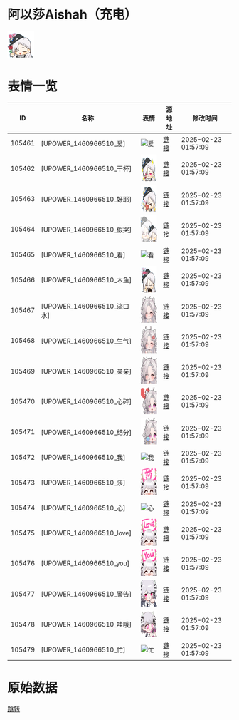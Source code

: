 # 阿以莎Aishah（充电）

<img src="./cover.png" height="60" alt="cover" />

# 表情一览

|ID|名称|表情|源地址|修改时间|
|----|----|----|----|----|
|105461|[UPOWER_1460966510_爱]|<img src="./pic/105461_%5BUPOWER_1460966510_爱%5D.png" height="60" alt="爱"/>|[链接](https://i0.hdslb.com/bfs/garb/0d91144bd468a64d80a88f2fc5304bc9f1cd44bd.png)|2025-02-23 01:57:09|
|105462|[UPOWER_1460966510_干杯]|<img src="./pic/105462_%5BUPOWER_1460966510_干杯%5D.png" height="60" alt="干杯"/>|[链接](https://i0.hdslb.com/bfs/garb/6c2bfc7d85f3a22a0b3aba4dc349cff4d419ad53.png)|2025-02-23 01:57:09|
|105463|[UPOWER_1460966510_好耶]|<img src="./pic/105463_%5BUPOWER_1460966510_好耶%5D.png" height="60" alt="好耶"/>|[链接](https://i0.hdslb.com/bfs/garb/f496e8c741663b6f0f1446a9ae1205dd322673c6.png)|2025-02-23 01:57:09|
|105464|[UPOWER_1460966510_假哭]|<img src="./pic/105464_%5BUPOWER_1460966510_假哭%5D.png" height="60" alt="假哭"/>|[链接](https://i0.hdslb.com/bfs/garb/9180521196badcf09fc25fff3bd468c27184288e.png)|2025-02-23 01:57:09|
|105465|[UPOWER_1460966510_看]|<img src="./pic/105465_%5BUPOWER_1460966510_看%5D.png" height="60" alt="看"/>|[链接](https://i0.hdslb.com/bfs/garb/26a1af93209b377063aff13e461594595bd43350.png)|2025-02-23 01:57:09|
|105466|[UPOWER_1460966510_木鱼]|<img src="./pic/105466_%5BUPOWER_1460966510_木鱼%5D.png" height="60" alt="木鱼"/>|[链接](https://i0.hdslb.com/bfs/garb/d2f4eee462fd30c0624cca7a9ef8c87aa825ef20.png)|2025-02-23 01:57:09|
|105467|[UPOWER_1460966510_流口水]|<img src="./pic/105467_%5BUPOWER_1460966510_流口水%5D.png" height="60" alt="流口水"/>|[链接](https://i0.hdslb.com/bfs/garb/7aaa0431bc7a61cc51350bb29eedf3818fd4ce8d.png)|2025-02-23 01:57:09|
|105468|[UPOWER_1460966510_生气]|<img src="./pic/105468_%5BUPOWER_1460966510_生气%5D.png" height="60" alt="生气"/>|[链接](https://i0.hdslb.com/bfs/garb/35f637852bd7bb69934b5da5b6b692423cbb9a0b.png)|2025-02-23 01:57:09|
|105469|[UPOWER_1460966510_亲亲]|<img src="./pic/105469_%5BUPOWER_1460966510_亲亲%5D.png" height="60" alt="亲亲"/>|[链接](https://i0.hdslb.com/bfs/garb/da5fdaaa7a27b336ad1961e92e9a819e2828fac4.png)|2025-02-23 01:57:09|
|105470|[UPOWER_1460966510_心碎]|<img src="./pic/105470_%5BUPOWER_1460966510_心碎%5D.png" height="60" alt="心碎"/>|[链接](https://i0.hdslb.com/bfs/garb/e461dde8840cf783067039591931190caf3b1022.png)|2025-02-23 01:57:09|
|105471|[UPOWER_1460966510_结分]|<img src="./pic/105471_%5BUPOWER_1460966510_结分%5D.png" height="60" alt="结分"/>|[链接](https://i0.hdslb.com/bfs/garb/4b169a1fe3d1879e72965a1a4029487f4e6eba56.png)|2025-02-23 01:57:09|
|105472|[UPOWER_1460966510_我]|<img src="./pic/105472_%5BUPOWER_1460966510_我%5D.png" height="60" alt="我"/>|[链接](https://i0.hdslb.com/bfs/garb/f90bbc45a7bf3e70be55dbd368ce0c5c2e8c4e0b.png)|2025-02-23 01:57:09|
|105473|[UPOWER_1460966510_莎]|<img src="./pic/105473_%5BUPOWER_1460966510_莎%5D.png" height="60" alt="莎"/>|[链接](https://i0.hdslb.com/bfs/garb/4307fce6576aece1fc2bb728a8ac50a8b32a77b0.png)|2025-02-23 01:57:09|
|105474|[UPOWER_1460966510_心]|<img src="./pic/105474_%5BUPOWER_1460966510_心%5D.png" height="60" alt="心"/>|[链接](https://i0.hdslb.com/bfs/garb/f9e5331b93d51eef04f21d4e0cce44be4e162242.png)|2025-02-23 01:57:09|
|105475|[UPOWER_1460966510_love]|<img src="./pic/105475_%5BUPOWER_1460966510_love%5D.png" height="60" alt="love"/>|[链接](https://i0.hdslb.com/bfs/garb/03bb37f5aa1542f1fbb322ae99007b9aab29799c.png)|2025-02-23 01:57:09|
|105476|[UPOWER_1460966510_you]|<img src="./pic/105476_%5BUPOWER_1460966510_you%5D.png" height="60" alt="you"/>|[链接](https://i0.hdslb.com/bfs/garb/a284a8419e5149cdcbd309bf763fdbf47f18d989.png)|2025-02-23 01:57:09|
|105477|[UPOWER_1460966510_警告]|<img src="./pic/105477_%5BUPOWER_1460966510_警告%5D.png" height="60" alt="警告"/>|[链接](https://i0.hdslb.com/bfs/garb/298f6063897e65a6dea70ca6a16b36748b433b75.png)|2025-02-23 01:57:09|
|105478|[UPOWER_1460966510_哇哦]|<img src="./pic/105478_%5BUPOWER_1460966510_哇哦%5D.png" height="60" alt="哇哦"/>|[链接](https://i0.hdslb.com/bfs/garb/36b7d7adf8ef6016f7fa561166e264cefa948af3.png)|2025-02-23 01:57:09|
|105479|[UPOWER_1460966510_忙]|<img src="./pic/105479_%5BUPOWER_1460966510_忙%5D.png" height="60" alt="忙"/>|[链接](https://i0.hdslb.com/bfs/garb/ccbd3bfab617275c586b011eb43df14e37e82b51.png)|2025-02-23 01:57:09|

# 原始数据

[跳转](./raw.json)

